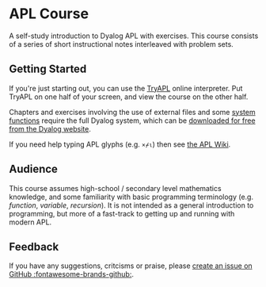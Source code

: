 # APL Course
A self-study introduction to Dyalog APL with exercises. This course consists of a series of short instructional notes interleaved with problem sets.

## Getting Started
If you're just starting out, you can use the [TryAPL](https://tryapl.org) online interpreter. Put TryAPL on one half of your screen, and view the course on the other half.

Chapters and exercises involving the use of external files and some [system functions](./Quad%20names.md) require the full Dyalog system, which can be [downloaded for free from the Dyalog website](https://www.dyalog.com/download-zone.htm).

If you need help typing APL glyphs (e.g. `×⌿⍳`) then see [the APL Wiki](https://aplwiki.com/wiki/Typing_glyphs#Prefix_key).

## Audience
This course assumes high-school / secondary level mathematics knowledge, and some familiarity with basic programming terminology (e.g. *function*, *variable*, *recursion*). It is not intended as a general introduction to programming, but more of a fast-track to getting up and running with modern APL.

## Feedback
If you have any suggestions, critcisms or praise, please [create an issue on GitHub :fontawesome-brands-github:](https://github.com/Dyalog/APLCourse/issues/new).